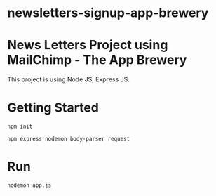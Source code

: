 # newsletters-signup-app-brewery
# News Letters Project using MailChimp - The App Brewery

This project is using Node JS, Express JS.

<h1>Getting Started</h1>

```
npm init

npm express nodemon body-parser request
```

<h1>Run</h1>

```
nodemon app.js
```
